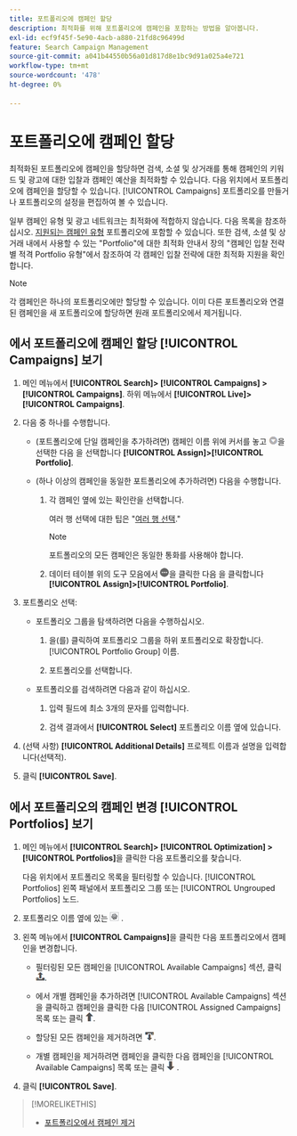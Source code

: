```yaml
---
title: 포트폴리오에 캠페인 할당
description: 최적화를 위해 포트폴리오에 캠페인을 포함하는 방법을 알아봅니다.
exl-id: ecf9f45f-5e90-4acb-a880-21fd8c96499d
feature: Search Campaign Management
source-git-commit: a041b44550b56a01d817d8e1bc9d91a025a4e721
workflow-type: tm+mt
source-wordcount: '478'
ht-degree: 0%

---
```


# 포트폴리오에 캠페인 할당

최적화된 포트폴리오에 캠페인을 할당하면 검색, 소셜 및 상거래를 통해 캠페인의 키워드 및 광고에 대한 입찰과 캠페인 예산을 최적화할 수 있습니다. 다음 위치에서 포트폴리오에 캠페인을 할당할 수 있습니다. [!UICONTROL Campaigns] 포트폴리오를 만들거나 포트폴리오의 설정을 편집하여 볼 수 있습니다.

일부 캠페인 유형 및 광고 네트워크는 최적화에 적합하지 않습니다. 다음 목록을 참조하십시오. [지원되는 캠페인 유형](/help/search-social-commerce/introduction/supported-inventory.md) 포트폴리오에 포함할 수 있습니다. 또한 검색, 소셜 및 상거래 내에서 사용할 수 있는 &quot;Portfolio&quot;에 대한 최적화 안내서 장의 &quot;캠페인 입찰 전략별 적격 Portfolio 유형&quot;에서 참조하여 각 캠페인 입찰 전략에 대한 최적화 지원을 확인합니다.<!-- verify convention for referencing Optimization Guide here -->

>[!NOTE]
>
>각 캠페인은 하나의 포트폴리오에만 할당할 수 있습니다. 이미 다른 포트폴리오와 연결된 캠페인을 새 포트폴리오에 할당하면 원래 포트폴리오에서 제거됩니다.

## 에서 포트폴리오에 캠페인 할당 [!UICONTROL Campaigns] 보기

1. 메인 메뉴에서 **[!UICONTROL Search]> [!UICONTROL Campaigns] >[!UICONTROL Campaigns]**. 하위 메뉴에서 **[!UICONTROL Live]>[!UICONTROL Campaigns]**.

1. 다음 중 하나를 수행합니다.

   * (포트폴리오에 단일 캠페인을 추가하려면) 캠페인 이름 위에 커서를 놓고 ![메뉴 단추](/help/search-social-commerce/assets/arrow-dropdown-menu.png "메뉴 단추")을 선택한 다음 을 선택합니다 **[!UICONTROL Assign]>[!UICONTROL Portfolio]**.

   * (하나 이상의 캠페인을 동일한 포트폴리오에 추가하려면) 다음을 수행합니다.

      1. 각 캠페인 옆에 있는 확인란을 선택합니다.

         여러 행 선택에 대한 팁은 &quot;[여러 행 선택](/help/search-social-commerce/common-tasks/navigation-editing-selection/multiple-rows-select.md).&quot;

         >[!NOTE]
         >
         >포트폴리오의 모든 캠페인은 동일한 통화를 사용해야 합니다.

      1. 데이터 테이블 위의 도구 모음에서 ![자세히](/help/search-social-commerce/assets/more.png "자세히")을 클릭한 다음 을 클릭합니다 **[!UICONTROL Assign]>[!UICONTROL Portfolio]**.

1. 포트폴리오 선택:

   * 포트폴리오 그룹을 탐색하려면 다음을 수행하십시오.

      1. 을(를) 클릭하여 포트폴리오 그룹을 하위 포트폴리오로 확장합니다. [!UICONTROL Portfolio Group] 이름.

      1. 포트폴리오를 선택합니다.

   * 포트폴리오를 검색하려면 다음과 같이 하십시오.

      1. 입력 필드에 최소 3개의 문자를 입력합니다.

      1. 검색 결과에서 **[!UICONTROL Select]** 포트폴리오 이름 옆에 있습니다.

1. (선택 사항) **[!UICONTROL Additional Details]** 프로젝트 이름과 설명을 입력합니다(선택적).

1. 클릭 **[!UICONTROL Save]**.

## 에서 포트폴리오의 캠페인 변경 [!UICONTROL Portfolios] 보기

1. 메인 메뉴에서 **[!UICONTROL Search]> [!UICONTROL Optimization] >[!UICONTROL Portfolios]**&#x200B;을 클릭한 다음 포트폴리오를 찾습니다.

   다음 위치에서 포트폴리오 목록을 필터링할 수 있습니다. [!UICONTROL Portfolios] 왼쪽 패널에서 포트폴리오 그룹 또는 [!UICONTROL Ungrouped Portfolios] 노드.

1. 포트폴리오 이름 옆에 있는 ![설정 보기/편집 단추](/help/search-social-commerce/assets/settings.png "설정 보기/편집 단추") .

1. 왼쪽 메뉴에서 **[!UICONTROL Campaigns]**&#x200B;을 클릭한 다음 포트폴리오에서 캠페인을 변경합니다.

   * 필터링된 모든 캠페인을 [!UICONTROL Available Campaigns] 섹션, 클릭 ![포트폴리오에 모든 캠페인 할당](/help/search-social-commerce/assets/arrow-assign-all.png "포트폴리오에 모든 캠페인 할당").

   * 에서 개별 캠페인을 추가하려면 [!UICONTROL Available Campaigns] 섹션을 클릭하고 캠페인을 클릭한 다음 [!UICONTROL Assigned Campaigns] 목록 또는 클릭 ![포트폴리오에 캠페인 할당](/help/search-social-commerce/assets/arrow-assign.png "포트폴리오에 캠페인 할당").

   * 할당된 모든 캠페인을 제거하려면 ![포트폴리오에서 모든 캠페인 제거](/help/search-social-commerce/assets/arrow-remove-all.png "포트폴리오에서 모든 캠페인 제거").

   * 개별 캠페인을 제거하려면 캠페인을 클릭한 다음 캠페인을 [!UICONTROL Available Campaigns] 목록 또는 클릭 ![포트폴리오에서 캠페인 제거](/help/search-social-commerce/assets/arrow-remove.png "포트폴리오에서 캠페인 제거") .

1. 클릭 **[!UICONTROL Save]**.

>[!MORELIKETHIS]
>
>* [포트폴리오에서 캠페인 제거](/help/search-social-commerce/campaign-management/campaign-remove-from-portfolio.md)
